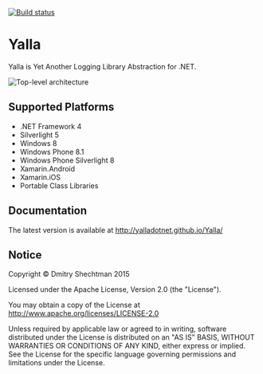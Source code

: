 [![Build status](https://ci.appveyor.com/api/projects/status/gdajpbvrddyb91hc)](https://ci.appveyor.com/project/dmitry-shechtman/yalla)

Yalla
=====

Yalla is Yet Another Logging Library Abstraction for .NET.


![Top-level architecture](https://cdn.rawgit.com/YallaDotNet/Yalla/master/Yalla.svg)



Supported Platforms
-------------------

* .NET Framework 4
* Silverlight 5
* Windows 8
* Windows Phone 8.1
* Windows Phone Silverlight 8
* Xamarin.Android
* Xamarin.iOS
* Portable Class Libraries

Documentation
-------------

The latest version is available at http://yalladotnet.github.io/Yalla/

Notice
------

   Copyright © Dmitry Shechtman 2015

   Licensed under the Apache License, Version 2.0 (the "License").

   You may obtain a copy of the License at
   http://www.apache.org/licenses/LICENSE-2.0

   Unless required by applicable law or agreed to in writing, software
   distributed under the License is distributed on an "AS IS" BASIS,
   WITHOUT WARRANTIES OR CONDITIONS OF ANY KIND, either express or implied.
   See the License for the specific language governing permissions and
   limitations under the License.
